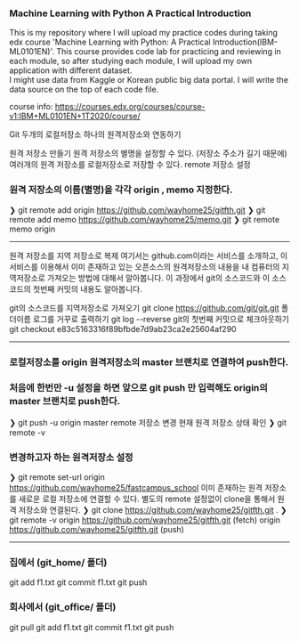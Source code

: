 ### Machine Learning with Python A Practical Introduction
This is my repository where I will upload my practice codes during taking edx course 'Machine Learning with Python: A Practical Introduction(IBM-ML0101EN)'. 
This course provides code lab for practicing and reviewing in each module, so after studying each module, I will upload my own application with different dataset.  
I might use data from Kaggle or Korean public big data portal. I will write the data source on the top of each code file.

course info: https://courses.edx.org/courses/course-v1:IBM+ML0101EN+1T2020/course/

Git 두개의 로컬저장소 하나의 원격저장소와 연동하기 


원격 저장소 만들기
원격 저장소의 별명을 설정할 수 있다. (저장소 주소가 길기 때문에)
여러개의 원격 저장소를 로컬저장소로 저장할 수 있다.
remote 저장소 설정
### 원격 저장소의 이름(별명)을 각각 origin , memo 지정한다.
❯ git remote add origin https://github.com/wayhome25/gitfth.git
❯ git remote add memo https://github.com/wayhome25/memo.git
❯ git remote
memo
origin

-----

원격 저장소를 지역 저장소로 복제
여기서는 github.com이라는 서비스를 소개하고, 이 서비스를 이용해서 이미 존재하고 있는 오픈소스의 원격저장소의 내용을 내 컴퓨터의 지역저장소로 가져오는 방법에 대해서 알아봅니다. 이 과정에서 git의 소스코드와 이 소스코드의 첫번째 커밋의 내용도 알아봅니다.

git의 소스코드를 지역저장소로 가져오기
git clone https://github.com/git/git.git 폴더이름
로그를 거꾸로 출력하기
git log --reverse
git의 첫번째 커밋으로 체크아웃하기
git checkout e83c5163316f89bfbde7d9ab23ca2e25604af290

-----

### 로컬저장소를 origin 원격저장소의 master 브랜치로 연결하여 push한다.
### 처음에 한번만 -u 설정을 하면 앞으로 git push 만 입력해도 origin의 master 브랜치로 push한다.
❯ git push -u origin master
remote 저장소 변경
현재 원격 저장소 상태 확인
❯ git remote -v
### 변경하고자 하는 원격저장소 설정
❯ git remote set-url origin https://github.com/wayhome25/fastcampus_school
이미 존재하는 원격 저장소를 새로운 로컬 저장소에 연결할 수 있다.
별도의 remote 설정없이 clone을 통해서 원격 저장소와 연결된다.
❯ git clone https://github.com/wayhome25/gitfth.git .
❯ git remote -v
origin	https://github.com/wayhome25/gitfth.git (fetch)
origin	https://github.com/wayhome25/gitfth.git (push)

------

### 집에서 (git_home/ 폴더)
git add f1.txt
git commit f1.txt
git push

### 회사에서 (git_office/ 폴더)
git pull
git add f1.txt
git commit f1.txt
git push
